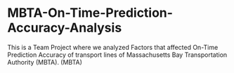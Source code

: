 # MBTA-On-Time-Prediction-Accuracy-Analysis
This is a Team Project where we analyzed Factors that affected On-Time Prediction Accuracy of transport lines of Massachusetts Bay Transportation Authority (MBTA). (MBTA)  
